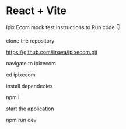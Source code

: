 # React + Vite

Ipix Ecom  mock test
instructions to Run code  👇

clone the  repository

https://github.com/iinava/ipixecom.git

navigate to  ipixecom


cd ipixecom


install dependecies 

npm i 

start the application

npm run dev






